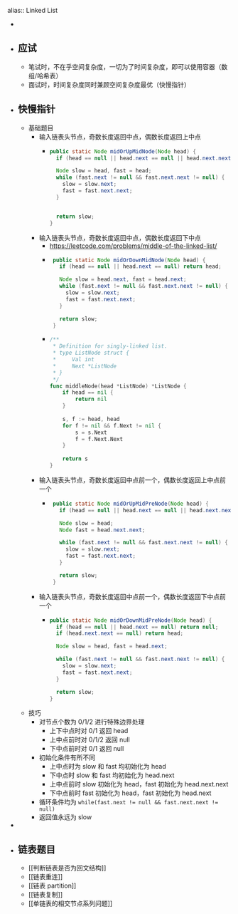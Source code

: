 alias:: Linked List

-
- ## 应试
	- 笔试时，不在乎空间复杂度，一切为了时间复杂度，即可以使用容器（数组/哈希表）
	- 面试时，时间复杂度同时兼顾空间复杂度最优（快慢指针）
- ## 快慢指针
	- 基础题目
		- 输入链表头节点，奇数长度返回中点，偶数长度返回上中点
			- ```java
			  public static Node midOrUpMidNode(Node head) {
			    if (head == null || head.next == null || head.next.next == null) return head;
			  
			    Node slow = head, fast = head;
			    while (fast.next != null && fast.next.next != null) {
			      slow = slow.next;
			      fast = fast.next.next;
			    }
			  
			  
			    return slow;
			  }
			  ```
		- 输入链表头节点，奇数长度返回中点，偶数长度返回下中点
			- https://leetcode.com/problems/middle-of-the-linked-list/
			- ```java
			   public static Node midOrDownMidNode(Node head) {
			     if (head == null || head.next == null) return head;
			  
			     Node slow = head.next, fast = head.next;
			     while (fast.next != null && fast.next.next != null) {
			       slow = slow.next;
			       fast = fast.next.next;
			     }
			  
			     return slow;
			   }
			  ```
			- ```go
			  /**
			   * Definition for singly-linked list.
			   * type ListNode struct {
			   *     Val int
			   *     Next *ListNode
			   * }
			   */
			  func middleNode(head *ListNode) *ListNode {
			      if head == nil {
			          return nil
			      }
			      
			      s, f := head, head
			      for f != nil && f.Next != nil {
			          s = s.Next
			          f = f.Next.Next
			      }
			      
			      return s
			  }
			  ```
		- 输入链表头节点，奇数长度返回中点前一个，偶数长度返回上中点前一个
			- ```java
			   public static Node midOrUpMidPreNode(Node head) {
			     if (head == null || head.next == null || head.next.next == null) return null;
			  
			     Node slow = head;
			     Node fast = head.next.next;
			  
			     while (fast.next != null && fast.next.next != null) {
			       slow = slow.next;
			       fast = fast.next.next;
			     }
			  
			     return slow;
			   }
			  ```
		- 输入链表头节点，奇数长度返回中点前一个，偶数长度返回下中点前一个
			- ```java
			  public static Node midOrDownMidPreNode(Node head) {
			    if (head == null || head.next == null) return null;
			    if (head.next.next == null) return head;
			  
			    Node slow = head, fast = head.next;
			  
			    while (fast.next != null && fast.next.next != null) {
			      slow = slow.next;
			      fast = fast.next.next;
			    }
			  
			    return slow;
			  }
			  ```
	- 技巧
		- 对节点个数为 0/1/2 进行特殊边界处理
			- 上下中点时对 0/1 返回 head
			- 上中点前时对 0/1/2 返回 null
			- 下中点前时对  0/1 返回 null
		- 初始化条件有所不同
			- 上中点时为 slow 和 fast 均初始化为 head
			- 下中点时 slow 和 fast 均初始化为 head.next
			- 上中点前时 slow 初始化为 head，fast 初始化为 head.next.next
			- 下中点前时 fast 初始化为 head，fast 初始化为 head.next
		- 循环条件均为 `while(fast.next != null && fast.next.next != null)`
		- 返回值永远为 slow
-
- ## 链表题目
	- [[判断链表是否为回文结构]]
	- [[链表重连]]
	- [[链表 partition]]
	- [[链表复制]]
	- [[单链表的相交节点系列问题]]